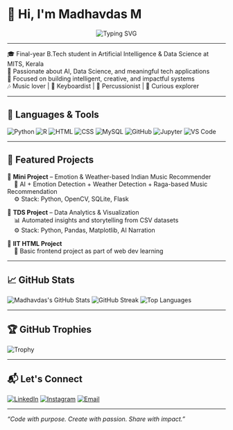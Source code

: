 # 👋 Hi, I'm Madhavdas M

<p align="center">
  <img src="https://readme-typing-svg.demolab.com?font=Fira+Code&weight=700&size=22&duration=3000&pause=1000&center=true&vCenter=true&width=600&color=3366CC&lines=AI+%26+DS+Enthusiast;Developer+%7C+Keyboardist+%7C+Percussionist;Always+Learning+%7C+Final+Year+Student" alt="Typing SVG" />
</p>


---

🎓 Final-year B.Tech student in Artificial Intelligence & Data Science at MITS, Kerala  
🌱 Passionate about AI, Data Science, and meaningful tech applications  
🎯 Focused on building intelligent, creative, and impactful systems  
🎶 Music lover | 🎹 Keyboardist | 🥁 Percussionist | 🧠 Curious explorer

---

## 🚀 Languages & Tools

![Python](https://img.shields.io/badge/Python-3670A0?style=for-the-badge&logo=python&logoColor=white)
![R](https://img.shields.io/badge/R-276DC3?style=for-the-badge&logo=r&logoColor=white)
![HTML](https://img.shields.io/badge/HTML5-E34F26?style=for-the-badge&logo=html5&logoColor=white)
![CSS](https://img.shields.io/badge/CSS3-1572B6?style=for-the-badge&logo=css3&logoColor=white)
![MySQL](https://img.shields.io/badge/MySQL-00758F?style=for-the-badge&logo=mysql&logoColor=white)
![GitHub](https://img.shields.io/badge/GitHub-181717?style=for-the-badge&logo=github&logoColor=white)
![Jupyter](https://img.shields.io/badge/Jupyter-F37626?style=for-the-badge&logo=jupyter&logoColor=white)
![VS Code](https://img.shields.io/badge/VSCode-007ACC?style=for-the-badge&logo=visual-studio-code&logoColor=white)

---

## 📌 Featured Projects

🔹 **Mini Project** – Emotion & Weather-based Indian Music Recommender  
&nbsp;&nbsp;&nbsp;&nbsp;🎵 AI + Emotion Detection + Weather Detection + Raga-based Music Recommendation  
&nbsp;&nbsp;&nbsp;&nbsp;⚙️ Stack: Python, OpenCV, SQLite, Flask

🔹 **TDS Project** – Data Analytics & Visualization  
&nbsp;&nbsp;&nbsp;&nbsp;📊 Automated insights and storytelling from CSV datasets  
&nbsp;&nbsp;&nbsp;&nbsp;⚙️ Stack: Python, Pandas, Matplotlib, AI Narration

🔹 **IIT HTML Project**  
&nbsp;&nbsp;&nbsp;&nbsp;📄 Basic frontend project as part of web dev learning


---

## 📈 GitHub Stats

![Madhavdas's GitHub Stats](https://github-readme-stats.vercel.app/api?username=madhavdasm&show_icons=true&theme=tokyonight)
![GitHub Streak](https://streak-stats.demolab.com?user=madhavdasm&theme=tokyonight&hide_border=false)
![Top Languages](https://github-readme-stats.vercel.app/api/top-langs/?username=madhavdasm&layout=compact&theme=tokyonight)

---

## 🏆 GitHub Trophies

![Trophy](https://github-profile-trophy.vercel.app/?username=madhavdasm&theme=algolia&no-bg=true&margin-w=10)

---

## 📬 Let's Connect

[![LinkedIn](https://img.shields.io/badge/LinkedIn-blue?style=for-the-badge&logo=linkedin&logoColor=white)](https://www.linkedin.com/in/madhavdasm) [![Instagram](https://img.shields.io/badge/Instagram-E4405F?style=for-the-badge&logo=instagram&logoColor=white)](https://www.instagram.com/madhavdas__m) [![Email](https://img.shields.io/badge/Gmail-D14836?style=for-the-badge&logo=gmail&logoColor=white)](mailto:madhavdasm17@gmail.com)

---

_“Code with purpose. Create with passion. Share with impact.”_


